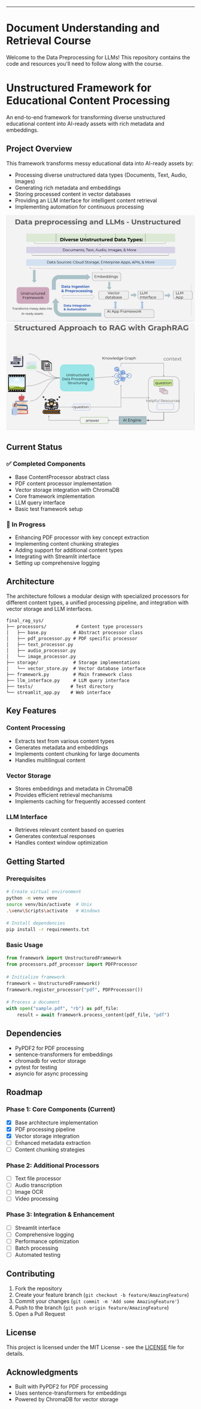 <!-- @format -->
--------------------

# Document Understanding and Retrieval Course

Welcome to the Data Preprocessing for LLMs! This repository contains the code and resources you'll need to follow along with the course.

# Unstructured Framework for Educational Content Processing

An end-to-end framework for transforming diverse unstructured educational content into AI-ready assets with rich metadata and embeddings.

## Project Overview

This framework transforms messy educational data into AI-ready assets by:
- Processing diverse unstructured data types (Documents, Text, Audio, Images)
- Generating rich metadata and embeddings
- Storing processed content in vector databases
- Providing an LLM interface for intelligent content retrieval
- Implementing automation for continuous processing

![Unstructured Framework Architecture](docs/images/unstructured_framework_architecture.png)
![Product Framework Architecture](docs/images/product-architecture.png)

## Current Status

### ✅ Completed Components
- Base ContentProcessor abstract class
- PDF content processor implementation
- Vector storage integration with ChromaDB
- Core framework implementation
- LLM query interface
- Basic test framework setup

### 🚧 In Progress
- Enhancing PDF processor with key concept extraction
- Implementing content chunking strategies
- Adding support for additional content types
- Integrating with Streamlit interface
- Setting up comprehensive logging

## Architecture

The architecture follows a modular design with specialized processors for different content types, a unified processing pipeline, and integration with vector storage and LLM interfaces.

```
final_rag_sys/
├── processors/           # Content type processors
│   ├── base.py          # Abstract processor class
│   ├── pdf_processor.py # PDF specific processor
│   ├── text_processor.py
│   ├── audio_processor.py
│   └── image_processor.py
├── storage/             # Storage implementations
│   └── vector_store.py  # Vector database interface
├── framework.py         # Main framework class
├── llm_interface.py     # LLM query interface
├── tests/              # Test directory
└── streamlit_app.py    # Web interface
```

## Key Features

### Content Processing
- Extracts text from various content types
- Generates metadata and embeddings
- Implements content chunking for large documents
- Handles multilingual content

### Vector Storage
- Stores embeddings and metadata in ChromaDB
- Provides efficient retrieval mechanisms
- Implements caching for frequently accessed content

### LLM Interface
- Retrieves relevant content based on queries
- Generates contextual responses
- Handles context window optimization

## Getting Started

### Prerequisites
```bash
# Create virtual environment
python -m venv venv
source venv/bin/activate  # Unix
.\venv\Scripts\activate   # Windows

# Install dependencies
pip install -r requirements.txt
```

### Basic Usage
```python
from framework import UnstructuredFramework
from processors.pdf_processor import PDFProcessor

# Initialize framework
framework = UnstructuredFramework()
framework.register_processor("pdf", PDFProcessor())

# Process a document
with open("sample.pdf", "rb") as pdf_file:
    result = await framework.process_content(pdf_file, "pdf")
```

## Dependencies
- PyPDF2 for PDF processing
- sentence-transformers for embeddings
- chromadb for vector storage
- pytest for testing
- asyncio for async processing

## Roadmap

### Phase 1: Core Components (Current)
- [x] Base architecture implementation
- [x] PDF processing pipeline
- [x] Vector storage integration
- [ ] Enhanced metadata extraction
- [ ] Content chunking strategies

### Phase 2: Additional Processors
- [ ] Text file processor
- [ ] Audio transcription
- [ ] Image OCR
- [ ] Video processing

### Phase 3: Integration & Enhancement
- [ ] Streamlit interface
- [ ] Comprehensive logging
- [ ] Performance optimization
- [ ] Batch processing
- [ ] Automated testing

## Contributing

1. Fork the repository
2. Create your feature branch (`git checkout -b feature/AmazingFeature`)
3. Commit your changes (`git commit -m 'Add some AmazingFeature'`)
4. Push to the branch (`git push origin feature/AmazingFeature`)
5. Open a Pull Request

## License

This project is licensed under the MIT License - see the [LICENSE](LICENSE) file for details.

## Acknowledgments
- Built with PyPDF2 for PDF processing
- Uses sentence-transformers for embeddings
- Powered by ChromaDB for vector storage